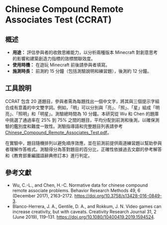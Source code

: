 # Chinese Compound Remote Associates Test (CCRAT)

## 概述

- **用途：** 評估參與者的收斂思維能力，以分析兩種版本 Minecraft 對創意思考的影響和建築創造力指標的效標關聯效度。
- **使用時機：** 在遊玩 Minecraft 前後請參與者填寫。
- **施測時長：** 前測約 15 分鐘（包括測驗說明和練習題），後測約 12 分鐘。

## 工具說明

CCRAT 包含 20 道題目，參與者需為每題找出一個中文字，將其與三個提示字組合成有意義的中文雙字詞。例如，「明」可以分別與「亮」、「照」、「星」組成「明亮」、「照明」和「明星」。測驗總時間為 10 分鐘。本研究從 Wu 和 Chen 的題庫中挑選了通過率在 25% 到 75% 之間的題目，平均分配到前測和後測，以確保測驗的鑑別度和難度一致性。測驗指導語和完整題目列表請參考 [Chinese_Compound_Remote_Associates_Test.pdf](Chinese_Compound_Remote_Associates_Test.pdf)。

在實驗中，題目隨機排列以避免順序效應，並在前測前提供兩道練習題以幫助參與者理解作答格式。測驗得分為答對題目的百分比，正確性依據過去文獻的參考解答和《教育部重編國語辭典修訂本》進行判定。

## 參考文獻

  - Wu, C.-L., and Chen, H.-C. Normative data for chinese compound remote associate problems. Behavior Research Methods 49, 6 (December 2017), 2163–2172. https://doi.org/10.3758/s13428-016-0849-3.
  - Blanco-Herrera, J. A., Gentile, D. A., and Rokkum, J. N. Video games can increase creativity, but with caveats. Creativity Research Journal 31, 2 (June 2019), 119–131. https://doi.org/10.1080/10400419.2019.1594524.
